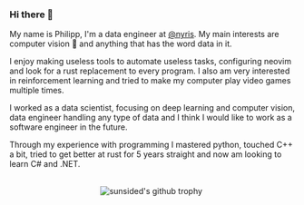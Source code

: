 ### Hi there 👋
My name is Philipp, I'm a data engineer at [@nyris](https://github.com/nyris). My main interests are computer vision 👀 and anything that has the word data in it.

I enjoy making useless tools to automate useless tasks, configuring neovim and look for a rust replacement to every program. I also am very interested in reinforcement learning and tried to make my computer play video games multiple times.

I worked as a data scientist, focusing on deep learning and computer vision, data engineer handling any type of data and I think I would like to work as a software engineer in the future.

Through my experience with programming I mastered python, touched C++ a bit,  tried to get better at rust for 5 years straight and now am looking to learn C# and .NET.

## 

<p align="center"> 
<img align="center" src="https://github-profile-trophy.vercel.app/?username=pophilpo&row=2&no-bg=true&no-frame=true" alt="sunsided's github trophy" />
<!-- :) hey there, thanks for looking -->
<img src="https://komarev.com/ghpvc/?username=sunsided" alt="Profile view count" height="0" width="0" />
</p>

##
